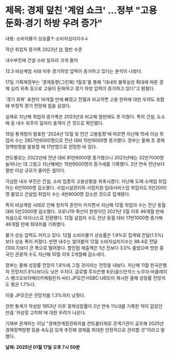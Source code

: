# **제목: 경제 덮친 '계엄 쇼크' …정부 "고용 둔화·경기 하방 우려 증가"**

  내용: 소비자물가 상승률↑·소비자심리지수↓

작년 취업자 증가폭 2023년 比 절반 수준

내수부진에 건설·소비 일자리 크게 줄어

12.3 비상계엄 사태 이후 경기하방 압력이 증가하고 있다는 분석이 나왔다.

17일 기획재정부는 '경제동향(그린북) 1월호'를 통해 "대내외 불확실성 확대에 따른 경제 심리 위축 등으로 고용이 둔화하고 경기 하방 압력이 증가하고 있다"고 밝혔다.

'경기 회복' 표현이 14개월 만에 빠졌고 전월과 비교하면 고용 한파에 대한 우려도 포함돼 부정적 경기 전망에 힘을 실었다.

실제로 지난해 취업자 증가폭은 2023년과 비교해 절반에도 못 미쳤다. 특히 건설, 도소매 등 내수 위주의 일자리 충격이 큰 것으로 확인됐다.

15일 통계청이 발표한 '2024년 12월 및 연간 고용동향'에 따르면 지난해 15세 이상 취업자 수는 2857만6000명으로 전년 대비 15만9000명 증가했다. 정부는 올해 초 경제정책방향을 발표할 때 17만명으로 전망한 바 있다.

연도별로는 2022년에 전년 대비 81만6000명 증가했으나 2023년에는 32만7000명 늘어나는 데 그쳤고 지난해에는 15만9000명의 증가세를 기록했다. 2년 연속 전년보다 절반 이상 규모가 줄어든 셈이다.

극심한 내수 부진은 건설, 소비 업종의 고용상황을 위축시켰다. 지난해 도매·소매업 취업자는 6만1000명 감소했다. 사업시설관리와 사업지원·임대서비스업 취업자도 5만2000명 줄었고 건설업 취업자 수는 4만9000명 감소한 것으로 집계됐다.

특히 비상계엄 사태로 인해 정치적 혼란이 커지면서 지난해 12월 취업자 수는 전년 동월 대비 5만2000명 감소했다. 코로나19 확산이 한창이던 2021년 2월 이후 46개월 만에 처음으로 마이너스로 전환됐다. 12월 실업자 수도 전년 동월 대비 17만1000명 증가해 46개월 만에 최대치를 기록했다.

물가 상승 압력도 커지고 있다. 12월 소비자물가 상승률은 1.9%로 집계돼 전달(1.5%)보다 상승 폭이 커졌다. 반면 내수는 얼어붙어 12월 소비자심리지수는 88.4로 전달(100.7)보다 큰 폭으로 떨어졌다. 할인점 매출액은 1년 전보다 3.0% 줄었으며 방한 중국인 관광객 수도 지난해 10월 이후 2개월째 감소세다.

정부는 올해 성장률 전망이 1.8%에 그칠 것이라는 전망을 내놨다. 지난해 11월 한국은행의 전망치(1.9%)보다도 낮은 수치다. 글로벌 투자은행 8곳(골드만삭스·노무라·바클레이스·뱅크오브아메리카메릴린치·씨티·JP모건·HSBC·UBS)이 제시한 올해 성장률 전망치도 평균 1.7%다.

이중 JP모건은 전망치를 1.3%까지 낮췄다.

관련 통계가 작성된 1953년 이후 경제성장률이 2년 연속 1%대를 기록한 적이 없었던 만큼 '저성장 고착화'에 대한 우려가 나온다.

기재부 관계자는 이날 "경제관계장관회의를 컨트롤타워로 관계기관이 공조해 2025년 경제정책방향 등을 속도감 있게 추진해 경제를 최대한 안정적으로 관리할 것"이라고 말했다.

  **날짜: 2025년 01월 17일 오후 7시 50분**